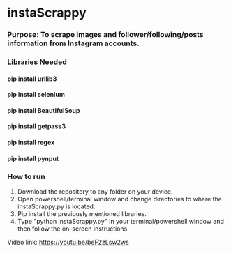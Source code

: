 # instaScrappy

### Purpose: To scrape images and follower/following/posts information from Instagram accounts.

### Libraries Needed
#### pip install urllib3
#### pip install selenium
#### pip install BeautifulSoup
#### pip install getpass3
#### pip install regex
#### pip install pynput

### How to run
1. Download the repository to any folder on your device.
2. Open powershell/terminal window and change directories to where the instaScrappy.py is located.
3. Pip install the previously mentioned libraries.
4. Type "python instaScrappy.py" in your terminal/powershell window and then follow the on-screen instructions.

Video link: https://youtu.be/beF2zLsw2ws 
